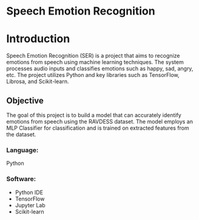 # Speech Emotion Recognition

# Introduction

Speech Emotion Recognition (SER) is a project that aims to recognize emotions from speech using machine learning techniques. The system processes audio inputs and classifies emotions such as happy, sad, angry, etc. The project utilizes Python and key libraries such as TensorFlow, Librosa, and Scikit-learn.

## Objective

The goal of this project is to build a model that can accurately identify emotions from speech using the RAVDESS dataset. The model employs an MLP Classifier for classification and is trained on extracted features from the dataset.

### Language:
Python
### Software:

- Python IDE
- TensorFlow
- Jupyter Lab
- Scikit-learn

